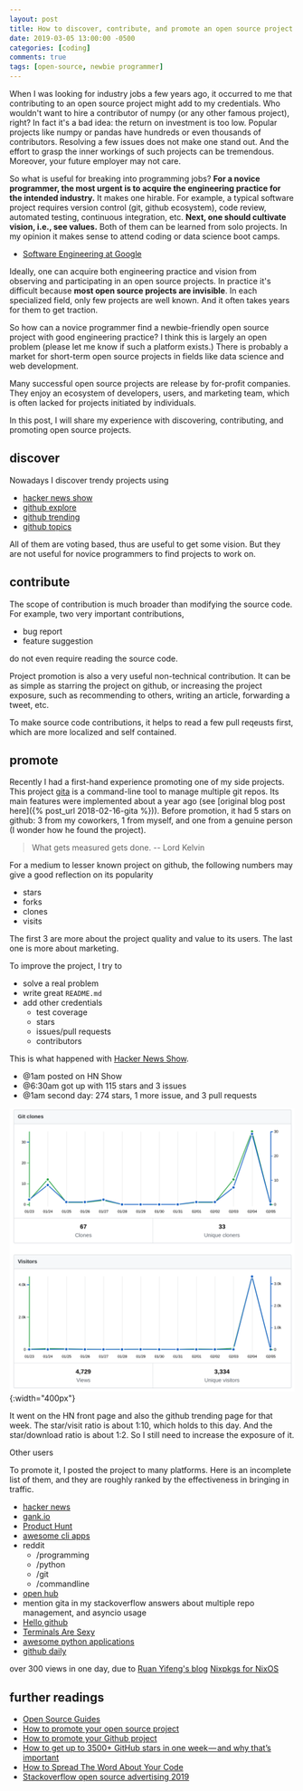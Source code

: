 ```yaml
---
layout: post
title: How to discover, contribute, and promote an open source project
date: 2019-03-05 13:00:00 -0500
categories: [coding]
comments: true
tags: [open-source, newbie programmer]
---
```


When I was looking for industry jobs a few years ago, it occurred to me that
contributing to an open source project might add to my credentials.
Who wouldn't want to hire a contributor of numpy (or any other famous project), right?
In fact it's a bad idea:
the return on investment is too low.
Popular projects like numpy or pandas have hundreds or even thousands of contributors.
Resolving a few issues does not make one stand out. And the effort to grasp
the inner workings of such projects can be tremendous.
Moreover, your future employer may not care.

So what is useful for breaking into programming jobs?
**For a novice programmer, the most urgent is to acquire the engineering
practice for the intended industry.**
It makes one hirable.
For example, a typical software project requires version control (git, github ecosystem),
code review, automated testing, continuous integration, etc.
**Next, one should cultivate vision, i.e., see values.**
Both of them can be learned from solo projects.
In my opinion it makes sense to attend coding or data science boot camps.

- [Software Engineering at Google](https://arxiv.org/abs/1702.01715)

Ideally, one can acquire both engineering practice and vision from observing
and participating in an open source projects.
In practice it's difficult because **most open source projects are invisible**.
In each specialized field, only few projects are well known.
And it often takes years for them to get traction.

So how can a novice programmer find a newbie-friendly open source project with
good engineering practice? I think this is largely an open problem
(please let me know if such a platform exists.)
There is probably a market for short-term open source projects in fields like
data science and web development.

Many successful open source projects are release by for-profit companies.
They enjoy an ecosystem of developers, users, and marketing team,
which is often lacked for projects initiated by individuals.

In this post, I will share my experience with discovering, contributing,
and promoting open source projects.

## discover

Nowadays I discover trendy projects using

- [hacker news show](https://news.ycombinator.com/show)
- [github explore](https://github.com/explore)
- [github trending](https://github.com/trending)
- [github topics](https://github.com/topics)

All of them are voting based, thus are useful to get some vision.
But they are not useful for novice programmers to find projects to work on.

## contribute

The scope of contribution is much broader than modifying the source code.
For example, two very important contributions,

- bug report
- feature suggestion

do not even require reading the source code.

Project promotion is also a very useful non-technical contribution.
It can be as simple as starring the project on github,
or increasing the project exposure, such as recommending to others,
writing an article, forwarding a tweet, etc.

To make source code contributions, it helps to read a few pull reqeusts first,
which are more localized and self contained.

## promote

Recently I had a first-hand experience promoting one of my side projects.
This project [gita](https://github.com/nosarthur/gita) is a command-line tool to manage multiple git repos.
Its main features were implemented about a year ago (see [original blog post here]({% post_url 2018-02-16-gita %})).
Before promotion, it had 5 stars on github: 3 from my coworkers,
1 from myself, and one from a genuine person (I wonder how he found the project).

> What gets measured gets done. -- Lord Kelvin

For a medium to lesser known project on github, the following numbers may give a good reflection on its popularity

- stars
- forks
- clones
- visits

The first 3 are more about the project quality and value to its users.
The last one is more about marketing.

To improve the project, I try to

- solve a real problem
- write great `README.md`
- add other credentials
  - test coverage
  - stars
  - issues/pull requests
  - contributors

This is what happened with
[Hacker News Show](https://news.ycombinator.com/show).

- @1am posted on HN Show
- @6:30am got up with 115 stars and 3 issues
- @1am second day: 274 stars, 1 more issue, and 3 pull requests

![two blobs](/assets/gita_spike.png){:width="400px"}

It went on the HN front page and also the github trending page for that week.
The star/visit ratio is about 1:10, which holds to this day.
And the star/download ratio is about 1:2.
So I still need to increase the exposure of it.

Other users

To promote it, I posted the project to many platforms.
Here is an incomplete list of them, and
they are roughly ranked by the effectiveness in bringing in traffic.

- [hacker news](https://news.ycombinator.com/item?id=19074170)
- [gank.io](http://gank.io/)
- [Product Hunt](https://www.producthunt.com/posts/gita-2)
- [awesome cli apps](https://github.com/agarrharr/awesome-cli-apps)
- reddit
  - /programming
  - /python
  - /git
  - /commandline
- [open hub](https://www.openhub.net/p/gita0)
- mention gita in my stackoverflow answers about multiple repo management,
  and asyncio usage
- [Hello github](https://hellogithub.com/)
- [Terminals Are Sexy](https://github.com/k4m4/terminals-are-sexy)
- [awesome python applications](https://github.com/mahmoud/awesome-python-applications)
- [github daily](https://github.com/GitHubDaily/GitHubDaily)


over 300 views in one day, due to [Ruan Yifeng's blog](https://github.com/ruanyf/weekly)
[Nixpkgs for NixOS](https://github.com/NixOS/nixpkgs)


## further readings

- [Open Source Guides](https://opensource.guide/)
- [How to promote your open source project](https://linux-audit.com/how-to-promote-your-open-source-project/)
- [How to promote your Github project](https://hackernoon.com/how-to-promote-your-github-project-1b39a7eee841)
- [How to get up to 3500+ GitHub stars in one week — and why that’s important](https://medium.freecodecamp.org/how-to-get-up-to-3500-github-stars-in-one-week-339102b62a8f)
- [How to Spread The Word About Your Code](https://hacks.mozilla.org/2013/05/how-to-spread-the-word-about-your-code/)
- [Stackoverflow open source advertising 2019](https://meta.stackoverflow.com/questions/379273/open-source-advertising-1h-2019)
